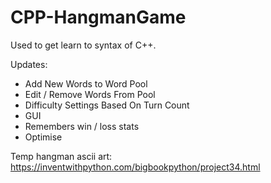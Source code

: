 # CPP-HangmanGame
Used to get learn to syntax of C++.

Updates:
- Add New Words to Word Pool
- Edit / Remove Words From Pool
- Difficulty Settings Based On Turn Count
- GUI
- Remembers win / loss stats
- Optimise

Temp hangman ascii art:
https://inventwithpython.com/bigbookpython/project34.html